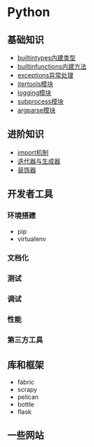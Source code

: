 # Python

## 基础知识

* [builtintypes内建类型](base/builtintypes.md)
* [builtinfunctions内建方法](base/builtinfunctions.md)
* [exceptions异常处理](base/exceptions.md)
* [itertools模块](base/itertools.md)
* [logging模块](base/logging.md)
* [subprocess模块](base/subprocess.md)
* [argparse模块](base/argsparse.md)

## 进阶知识

* [import机制](advanced/import.md)
* [迭代器与生成器](advanced/iterator.md)
* [装饰器](advanced/decorator.md)

## 开发者工具

### 环境搭建

* pip
* virtualenv

### 文档化

### 测试

### 调试

### 性能

### 第三方工具

## 库和框架

* fabric
* scrapy
* pelican
* bottle
* flask

## 一些网站



